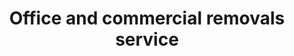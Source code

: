 ---
title: "Office and commercial removals service"
alt: "Safe removal, packaging and transport of office equipment and furniture"
description: "Safe removal, packaging and transport of office equipment and furniture"
category: "removals"
subcategory: "office-commercial-removals"
image: "/tradespeople/removals/office-commercial-removals.png"
ogImage: "/tradespeople/removals/office-commercial-removals.png"
colour: "blue"
pathtxt: "Office and commercial removals"
published: true
---